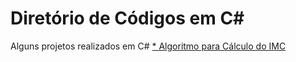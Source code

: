 # Diretório de Códigos em C#
Alguns projetos realizados em C#
[ * Algoritmo para Cálculo do IMC](https://github.com/snikt11/Diretorio_de_Codigos_C-Sharp/blob/main/C%23%20-%20C%C3%A1lculo%20de%20IMC.txt)
